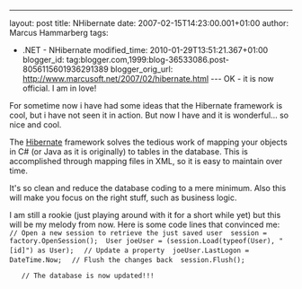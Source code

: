 ---
layout: post
title: NHibernate
date: 2007-02-15T14:23:00.001+01:00
author: Marcus Hammarberg
tags:
  - .NET - NHibernate
modified_time: 2010-01-29T13:51:21.367+01:00
blogger_id: tag:blogger.com,1999:blog-36533086.post-8056115601936291389
blogger_orig_url: http://www.marcusoft.net/2007/02/hibernate.html ---
OK - it is now official. I am in love!

For sometime now i have had some ideas that the Hibernate framework is
cool, but i have not seen it in action. But now I have and it is
wonderful... so nice and cool.

The [Hibernate](http://www.hibernate.org/) framework solves the tedious
work of mapping your objects in C# (or Java as it is originally) to
tables in the database. This is accomplished through mapping files in
XML, so it is easy to maintain over time.

It's so clean and reduce the database coding to a mere minimum. Also
this will make you focus on the right stuff, such as business logic.

I am still a rookie (just playing around with it for a short while yet)
but this will be my melody from now. Here is some code lines that
convinced me:
`  // Open a new session to retrieve the just saved user  session = factory.OpenSession();  User joeUser = (session.Load(typeof(User), "[id]") as User);`
`   // Update a property  joeUser.LastLogon = DateTime.Now; `
`   // Flush the changes back  session.Flush(); `

`   // The database is now updated!!!`
